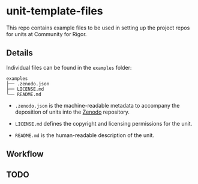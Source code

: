
# unit-template-files

<!-- badges: start -->
<!-- badges: end -->

This repo contains example files to be used in setting up the project repos for units at Community for Rigor.

## Details

Individual files can be found in the `examples` folder:

```
examples
├── .zenodo.json
├── LICENSE.md
└── README.md
```

* `.zenodo.json` is the machine-readable metadata to accompany the deposition of units into the [Zenodo](https://zenodo.org/) repository.

* `LICENSE.md` defines the copyright and licensing permissions for the unit.

* `README.md` is the human-readable description of the unit.

## Workflow



## TODO

